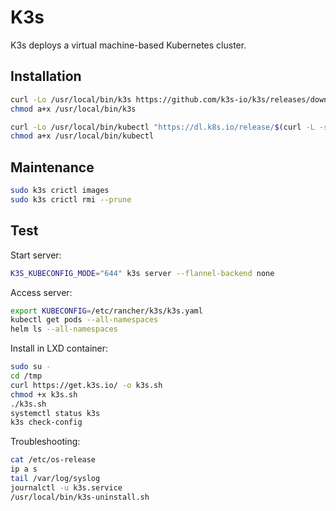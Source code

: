 # K3s

K3s deploys a virtual machine-based Kubernetes cluster.

## Installation

```sh
curl -Lo /usr/local/bin/k3s https://github.com/k3s-io/k3s/releases/download/v1.27.5%2Bk3s1/k3s
chmod a+x /usr/local/bin/k3s
```

```sh
curl -Lo /usr/local/bin/kubectl "https://dl.k8s.io/release/$(curl -L -s https://dl.k8s.io/release/stable.txt)/bin/linux/amd64/kubectl"
chmod a+x /usr/local/bin/kubectl
```

## Maintenance

```sh
sudo k3s crictl images
sudo k3s crictl rmi --prune
```

## Test

Start server:

```sh
K3S_KUBECONFIG_MODE="644" k3s server --flannel-backend none
```

Access server:

```sh
export KUBECONFIG=/etc/rancher/k3s/k3s.yaml
kubectl get pods --all-namespaces
helm ls --all-namespaces
```

Install in LXD container:

```sh
sudo su -
cd /tmp
curl https://get.k3s.io/ -o k3s.sh
chmod +x k3s.sh
./k3s.sh
systemctl status k3s
k3s check-config
```

Troubleshooting:

```sh
cat /etc/os-release
ip a s
tail /var/log/syslog
journalctl -u k3s.service
/usr/local/bin/k3s-uninstall.sh
```
